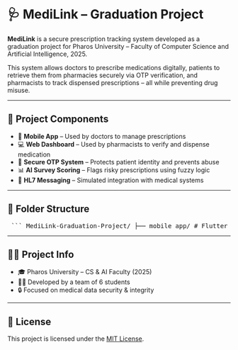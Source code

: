 # 🩺 MediLink – Graduation Project

**MediLink** is a secure prescription tracking system developed as a graduation project for Pharos University – Faculty of Computer Science and Artificial Intelligence, 2025.

This system allows doctors to prescribe medications digitally, patients to retrieve them from pharmacies securely via OTP verification, and pharmacists to track dispensed prescriptions – all while preventing drug misuse.

---

## 🧠 Project Components

- 📱 **Mobile App** – Used by doctors to manage prescriptions
- 💻 **Web Dashboard** – Used by pharmacists to verify and dispense medication
- 🔐 **Secure OTP System** – Protects patient identity and prevents abuse
- 📊 **AI Survey Scoring** – Flags risky prescriptions using fuzzy logic
- 🧬 **HL7 Messaging** – Simulated integration with medical systems

---

## 📁 Folder Structure

<pre> ``` MediLink-Graduation-Project/ ├── mobile_app/ # Flutter mobile app for doctors ├── web_dashboard/ # Flutter web dashboard for pharmacists ├── LICENSE ├── README.md # This file └── .gitignore ``` </pre>
---

## 👨‍🎓 Project Info

- 🎓 Pharos University – CS & AI Faculty (2025)
- 👨‍💻 Developed by a team of 6 students
- 🔒 Focused on medical data security & integrity

---

## 📝 License

This project is licensed under the [MIT License](LICENSE).
